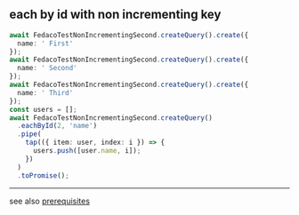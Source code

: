 ## each by id with non incrementing key

```typescript
await FedacoTestNonIncrementingSecond.createQuery().create({
  name: ' First'
});
await FedacoTestNonIncrementingSecond.createQuery().create({
  name: ' Second'
});
await FedacoTestNonIncrementingSecond.createQuery().create({
  name: ' Third'
});
const users = [];
await FedacoTestNonIncrementingSecond.createQuery()
  .eachById(2, 'name')
  .pipe(
    tap(({ item: user, index: i }) => {
      users.push([user.name, i]);
    })
  )
  .toPromise();
```


----
see also [prerequisites](./prerequisite.md)
